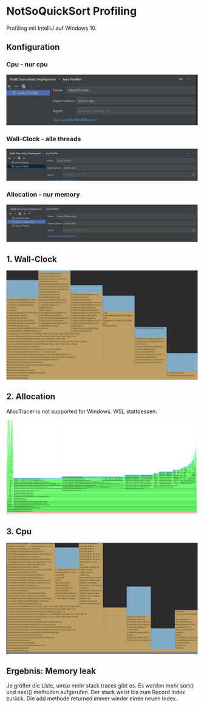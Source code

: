 # NotSoQuickSort Profiling

Profiling mit IntelliJ auf Windows 10.


## Konfiguration


### Cpu - nur cpu
 ![configure profiler1](images/profilesettings1.PNG)

### Wall-Clock - alle threads
 ![configure profiler2](images/profilesettings2.PNG)

### Allocation - nur memory
 ![configure profiler3](images/profilesettings3.PNG)
 


## 1. Wall-Clock

![wall](images/wall.PNG)

## 2. Allocation

AllocTracer is not supported for Windows. WSL stattdessen:

![allo](images/alloc.PNG)

## 3. Cpu

![cpu](images/cpu.PNG)

## Ergebnis: Memory leak

Je größer die Liste, umso mehr stack traces gibt es.
Es werden mehr sort() und next() methoden aufgerufen.
Der stack weist bis zum Record Index zurück. Die add methode
returned immer wieder einen neuen Index.



